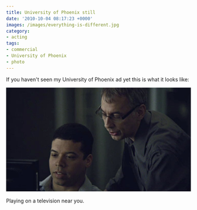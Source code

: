 ```yaml
---
title: University of Phoenix still
date: '2010-10-04 08:17:23 +0000'
images: /images/everything-is-different.jpg
category:
- acting
tags:
- commercial
- University of Phoenix
- photo
---
```


If you haven't seen my University of Phoenix ad yet this is what it looks like:

![Everything is Different](/images/everything-is-different.jpg)

Playing on a television near you.

